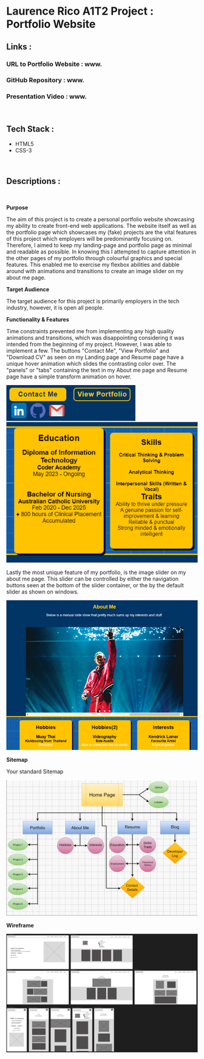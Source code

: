 # Laurence Rico A1T2 Project : Portfolio Website
## __Links__ : 
### URL to Portfolio Website : www. 
### GitHub Repository : www.
### Presentation Video : www. 

<BR>

## __Tech Stack__ : 

* HTML5
* CSS-3
<BR>

## __Descriptions__ :  

<BR>

__Purpose__

The aim of this project is to create a personal portfolio website showcasing my ability to create front-end web applications. The website itself as well as the portfolio page which showcases my (fake) projects are the vital features of this project which employers will be predominantly focusing on. Therefore, I aimed to keep my landing-page and portfolio page as minimal and readable as possible. In knowing this I attempted to capture attention in the other pages of my portfolio through colourful graphics and special features. This enabled me to exercise my flexbox abilities and dabble around with animations and transitions to create an image slider on my about me page.

__Target Audience__

The target audience for this project is primarily employers in the tech industry, however, it is open all people.

__Functionality & Features__

Time constraints prevented me from implementing any high quality animations and transitions, which was disappointing considering it was intended from the beginning of my project. However, I was able to implement a few. The buttons "Contact Me", "View Portfolio" and "Download CV" as seen on my Landing page and Resume page have a unique hover animation which slides the contrasting color over. The "panels" or "tabs" containing the text in my About me page and Resume page have a simple transform animation on hover. 

![Photo of hover animation demonstration 1 ](docs/hover-contrast-btns.png)
![Photo of hover animation demonstration 2 ](docs/hover-panel.png)

Lastly the most unique feature of my portfolio, is the image slider on my about me page. This slider can be controlled by either the navigation buttons seen at the bottom of the slider container, or the by the default slider as shown on windows.

![Photo of image slider](docs/image-slider.png)

__Sitemap__

Your standard Sitemap

![Sitemap of Assignment](docs/sitemap.png)

__Wireframe__

![Wireframe of Assignment](docs/wireframe.png)